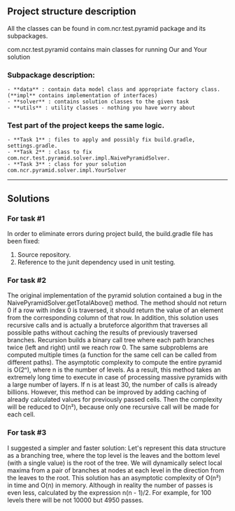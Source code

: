 ## Project structure description
All the classes can be found in com.ncr.test.pyramid package and its subpackages.

com.ncr.test.pyramid contains main classes for running Our and Your solution

### Subpackage description:
    - **data** : contain data model class and appropriate factory class. (**impl** contains implementation of interfaces)
    - **solver** : contains solution classes to the given task
    - **utils** : utility classes - nothing you have worry about

### Test part of the project keeps the same logic.

    - **Task 1** : files to apply and possibly fix build.gradle, settings.gradle.
    - **Task 2** : class to fix  com.ncr.test.pyramid.solver.impl.NaivePyramidSolver.
    - **Task 3** : class for your solution com.ncr.pyramid.solver.impl.YourSolver

---
## Solutions

### For task #1
In order to eliminate errors during project build, the build.gradle file has been fixed:
1. Source repository.
2. Reference to the junit dependency used in unit testing.

### For task #2
The original implementation of the pyramid solution contained a bug in the NaivePyramidSolver.getTotalAbove() method.
The method should not return 0 if a row with index 0 is traversed, it should return the value of an element from the corresponding column of that row. In addition, this solution uses recursive calls and is actually a bruteforce algorithm that traverses all possible paths without caching the results of previously traversed branches.
Recursion builds a binary call tree where each path branches twice (left and right) until we reach row 0. The same subproblems are computed multiple times (a function for the same cell can be called from different paths). The asymptotic complexity to compute the entire pyramid is O(2ⁿ), where n is the number of levels. As a result, this method takes an extremely long time to execute in case of processing massive pyramids with a large number of layers. If n is at least 30, the number of calls is already billions.
However, this method can be improved by adding caching of already calculated values for previously passed cells. Then the complexity will be reduced to O(n²), because only one recursive call will be made for each cell.

### For task #3
I suggested a simpler and faster solution:
Let's represent this data structure as a branching tree, where the top level is the leaves and the bottom level (with a single value) is the root of the tree.
We will dynamically select local maxima from a pair of branches at nodes at each level in the direction from the leaves to the root. This solution has an asymptotic complexity of O(n²) in time and O(n) in memory. Although in reality the number of passes is even less, calculated by the expression n(n - 1)/2. For example, for 100 levels there will be not 10000 but 4950 passes.



